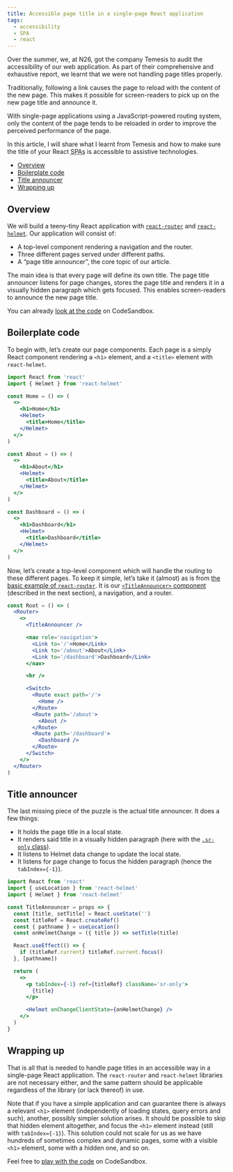 ```yaml
---
title: Accessible page title in a single-page React application
tags:
  - accessibility
  - SPA
  - react
---
```


Over the summer, we, at N26, got the company Temesis to audit the accessibility of our web application. As part of their comprehensive and exhaustive report, we learnt that we were not handling page titles properly.

Traditionally, following a link causes the page to reload with the content of the new page. This makes it possible for screen-readers to pick up on the new page title and announce it.

With single-page applications using a JavaScript-powered routing system, only the content of the page tends to be reloaded in order to improve the perceived performance of the page.

In this article, I will share what I learnt from Temesis and how to make sure the title of your React <abbr title='Single-Page Applications'>SPAs</abbr> is accessible to assistive technologies.

- [Overview](#overview)
- [Boilerplate code](#boilerplate-code)
- [Title announcer](#title-announcer)
- [Wrapping up](#wrapping-up)

## Overview

We will build a teeny-tiny React application with [`react-router`](https://reacttraining.com/react-router) and [`react-helmet`](https://github.com/nfl/react-helmet). Our application will consist of:

- A top-level component rendering a navigation and the router.
- Three different pages served under different paths.
- A “page title announcer”, the core topic of our article.

The main idea is that every page will define its own title. The page title announcer listens for page changes, stores the page title and renders it in a visually hidden paragraph which gets focused. This enables screen-readers to announce the new page title.

You can already [look at the code](https://codesandbox.io/s/accessible-page-title-in-single-page-react-applications-u9e52) on CodeSandbox.

## Boilerplate code

To begin with, let’s create our page components. Each page is a simply React component rendering a `<h1>` element, and a `<title>` element with `react-helmet`.

```jsx
import React from 'react'
import { Helmet } from 'react-helmet'

const Home = () => (
  <>
    <h1>Home</h1>
    <Helmet>
      <title>Home</title>
    </Helmet>
  </>
)

const About = () => (
  <>
    <h1>About</h1>
    <Helmet>
      <title>About</title>
    </Helmet>
  </>
)

const Dashboard = () => (
  <>
    <h1>Dashboard</h1>
    <Helmet>
      <title>Dashboard</title>
    </Helmet>
  </>
)
```

Now, let’s create a top-level component which will handle the routing to these different pages. To keep it simple, let’s take it (almost) as is from [the basic example of `react-router`](https://reacttraining.com/react-router/web/example/basic). It is our [`<TitleAnnouncer>` component](#title-announcer) (described in the next section), a navigation, and a router.

```jsx
const Root = () => (
  <Router>
    <>
      <TitleAnnouncer />

      <nav role='navigation'>
        <Link to='/'>Home</Link>
        <Link to='/about'>About</Link>
        <Link to='/dashboard'>Dashboard</Link>
      </nav>

      <hr />

      <Switch>
        <Route exact path='/'>
          <Home />
        </Route>
        <Route path='/about'>
          <About />
        </Route>
        <Route path='/dashboard'>
          <Dashboard />
        </Route>
      </Switch>
    </>
  </Router>
)
```

## Title announcer

The last missing piece of the puzzle is the actual title announcer. It does a few things:

- It holds the page title in a local state.
- It renders said title in a visually hidden paragraph (here with the [`.sr-only` class](/2016/10/13/css-hide-and-seek/#wrapping-things-up)).
- It listens to Helmet data change to update the local state.
- It listens for page change to focus the hidden paragraph (hence the `tabIndex={-1}`).

```jsx
import React from 'react'
import { useLocation } from 'react-helmet'
import { Helmet } from 'react-helmet'

const TitleAnnouncer = props => {
  const [title, setTitle] = React.useState('')
  const titleRef = React.createRef()
  const { pathname } = useLocation()
  const onHelmetChange = ({ title }) => setTitle(title)

  React.useEffect(() => {
    if (titleRef.current) titleRef.current.focus()
  }, [pathname])

  return (
    <>
      <p tabIndex={-1} ref={titleRef} className='sr-only'>
        {title}
      </p>

      <Helmet onChangeClientState={onHelmetChange} />
    </>
  )
}
```

## Wrapping up

That is all that is needed to handle page titles in an accessible way in a single-page React application. The `react-router` and `react-helmet` libraries are not necessary either, and the same pattern should be applicable regardless of the library (or lack thereof) in use.

Note that if you have a simple application and can guarantee there is always a relevant `<h1>` element (independently of loading states, query errors and such), another, possibly simpler solution arises. It should be possible to skip that hidden element altogether, and focus the `<h1>` element instead (still with `tabIndex={-1}`). This solution could not scale for us as we have hundreds of sometimes complex and dynamic pages, some with a visible `<h1>` element, some with a hidden one, and so on.

Feel free to [play with the code](https://codesandbox.io/s/accessible-page-title-in-single-page-react-applications-u9e52) on CodeSandbox.
